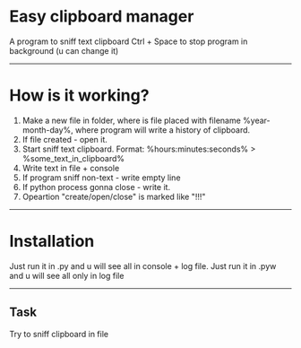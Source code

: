 Easy clipboard manager
=============================
A program to sniff text clipboard
Ctrl + Space to stop program in background (u can change it)
***
How is it working?
==============
1) Make a new file in folder, where is file placed with filename %year-month-day%, where program will write a history of clipboard.
2) If file created - open it.
3) Start sniff text clipboard. Format: %hours:minutes:seconds% > %some_text_in_clipboard%
4) Write text in file + console
5) If program sniff non-text - write empty line
6) If python process gonna close - write it.
7) Opeartion "create/open/close" is marked like "!!!"
***
Installation
==============

Just run it in .py and u will see all in console + log file.
Just run it in .pyw and u will see all only in log file
***
Task
------------

Try to sniff clipboard in file
